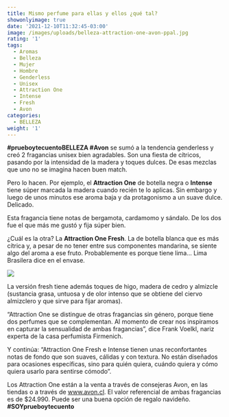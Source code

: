 ```yaml
---
title: Mismo perfume para ellas y ellos ¿qué tal?
showonlyimage: true
date: '2021-12-10T11:32:45-03:00'
image: /images/uploads/belleza-attraction-one-avon-ppal.jpg
rating: '1'
tags:
  - Aromas
  - Belleza
  - Mujer
  - Hombre
  - Genderless
  - Unisex
  - Attraction One
  - Intense
  - Fresh
  - Avon
categories:
  - BELLEZA
weight: '1'
---
```

**\#prueboytecuentoBELLEZA #Avon** se sumó a la tendencia genderless y creó 2 fragancias unisex bien agradables. Son una fiesta de cítricos, pasando por la intensidad de la madera y toques dulces. De esas mezclas que uno no se imagina hacen buen match.

<!--more-->

Pero lo hacen. Por ejemplo, el **Attraction One** de botella negra o **Intense** tiene súper marcada la madera cuando recién te lo aplicas. Sin embargo y luego de unos minutos ese aroma baja y da protagonismo a un suave dulce. Delicado.



Esta fragancia tiene notas de bergamota, cardamomo y sándalo. De los dos fue el que más me gustó y fija súper bien.



¿Cuál es la otra? La **Attraction One Fresh**. La de botella blanca que es más cítrica y, a pesar de no tener entre sus componentes mandarina, se siente algo del aroma a ese fruto. Probablemente es porque tiene lima… Lima Brasilera dice en el envase.



![](/images/uploads/belleza-attraction-one-avon-ppal.jpg)

La versión fresh tiene además toques de higo, madera de cedro y almizcle (sustancia grasa, untuosa y de olor intenso que se obtiene del ciervo almizclero y que sirve para fijar aromas).



“Attraction One se distingue de otras fragancias sin género, porque tiene dos perfumes que se complementan. Al momento de crear nos inspiramos en capturar la sensualidad de ambas fragancias”, dice Frank Voelkl, nariz experta de la casa perfumista Firmenich.



Y continúa: “Attraction One Fresh e Intense tienen unas reconfortantes notas de fondo que son suaves, cálidas y con textura. No están diseñados para ocasiones específicas, sino para quién quiera, cuándo quiera y cómo quiera usarlo para sentirse cómodo”.



Los Attraction One están a la venta a través de consejeras Avon, en las tiendas o a través de  www.avon.cl. El valor referencial de ambas fragancias es de $24.990. Puede ser una buena opción de regalo navideño. **\#SOYprueboytecuento**
